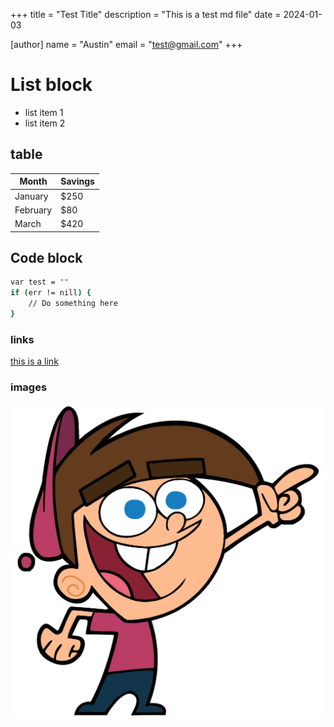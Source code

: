 +++
title = "Test Title"
description = "This is a test md file"
date = 2024-01-03

[author]
name = "Austin"
email = "test@gmail.com"
+++

# List block

- list item 1
- list item 2

## table

| Month    | Savings |
| -------- | ------- |
| January  | $250    |
| February | $80     |
| March    | $420    |

## Code block
```sh
var test = ""
if (err != nill) {
    // Do something here
}
```

### links

[this is a link](https://www.google.com/)

### images

![profile picture](profile.png "profile pic .png")